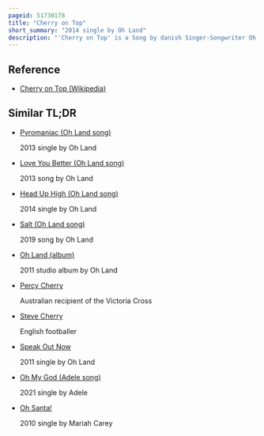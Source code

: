 ```yaml
---
pageid: 51730178
title: "Cherry on Top"
short_summary: "2014 single by Oh Land"
description: "'Cherry on Top' is a Song by danish Singer-Songwriter Oh Land, taken from her third Studio Album Wish Bone. It was released digitally as the Album's third and final single on 20 April 2014 by Tusk or Tooth and A: Larm Music. The Song was written by oh Land E. Kidd Bogart and Emanuel Kiriakou while Production was handled by David Andrew Sitek. Cherry on Top a Pop and Rb Song Features relatable Lyrics about one Wanting to achieve it all."
---
```


## Reference

- [Cherry on Top (Wikipedia)](https://en.wikipedia.org/?curid=51730178)

## Similar TL;DR

- [Pyromaniac (Oh Land song)](/tldr/en/pyromaniac-oh-land-song)

  2013 single by Oh Land

- [Love You Better (Oh Land song)](/tldr/en/love-you-better-oh-land-song)

  2013 song by Oh Land

- [Head Up High (Oh Land song)](/tldr/en/head-up-high-oh-land-song)

  2014 single by Oh Land

- [Salt (Oh Land song)](/tldr/en/salt-oh-land-song)

  2019 song by Oh Land

- [Oh Land (album)](/tldr/en/oh-land-album)

  2011 studio album by Oh Land

- [Percy Cherry](/tldr/en/percy-cherry)

  Australian recipient of the Victoria Cross

- [Steve Cherry](/tldr/en/steve-cherry)

  English footballer

- [Speak Out Now](/tldr/en/speak-out-now)

  2011 single by Oh Land

- [Oh My God (Adele song)](/tldr/en/oh-my-god-adele-song)

  2021 single by Adele

- [Oh Santa!](/tldr/en/oh-santa)

  2010 single by Mariah Carey
